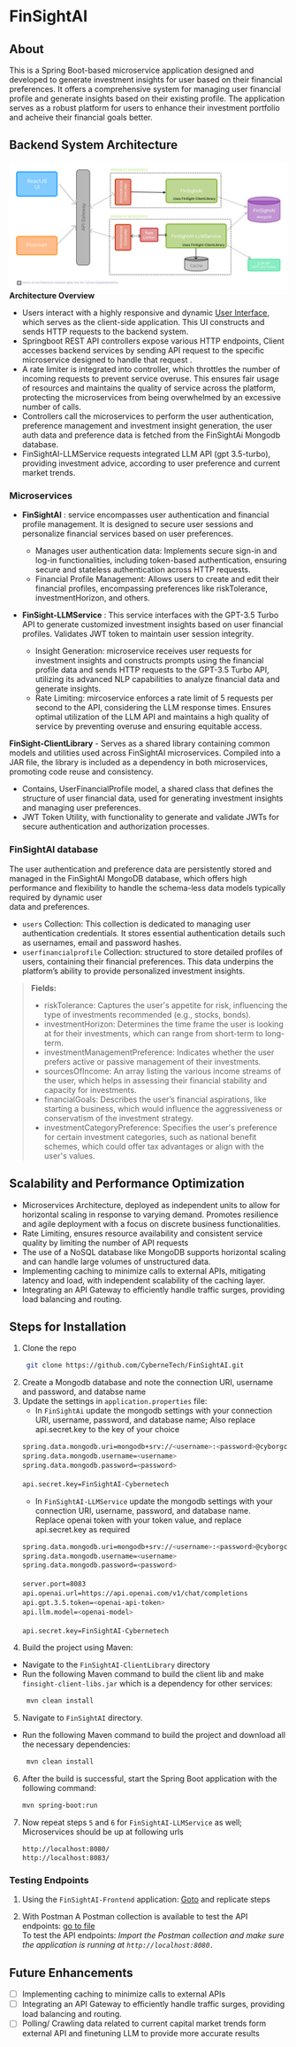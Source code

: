 # FinSightAI
## About 
This is a Spring Boot-based microservice application designed and developed to generate investment insights for user based on their financial preferences. It offers a comprehensive system for managing user financial profile and generate insights based on their existing profile. The application serves as a robust platform for users to enhance their investment portfolio and acheive their financial goals better.

## Backend System Architecture 
![Backend System Architecture](assets/Backend%20Architecture.png)
**Architecture Overview**
- Users interact with a highly responsive and dynamic [User Interface](https://github.com/CyberneTech/FinSightAI-frontend.git), which serves as the client-side application. This UI constructs and sends HTTP requests to the backend system. 
- Springboot REST API controllers expose various HTTP endpoints, Client accesses  backend services by sending API request to the specific microservice designed to handle that request . 
- A rate limiter is integrated into controller, which throttles the number of incoming requests to prevent service overuse. This ensures fair usage of resources and maintains the quality of service across the platform, protecting the microservices from being overwhelmed by an excessive number of calls.
-  Controllers call the microservices to perform the user authentication, preference management and investment insight generation, the user auth data and preference data is fetched from the FinSightAi Mongodb database. 
- FinSightAI-LLMService requests integrated LLM API (gpt 3.5-turbo), providing investment advice, according to user preference and current market trends.

### Microservices
 
- **FinSightAI** : service encompasses user authentication and financial profile management. It is designed to secure user sessions and personalize financial services based on user preferences.
    + Manages user authentication data: Implements secure sign-in and log-in functionalities, including token-based authentication, ensuring secure and stateless authentication across HTTP requests. 
    + Financial Profile Management: Allows users to create and edit their financial profiles, encompassing preferences like riskTolerance, investmentHorizon, and others.

- **FinSight-LLMService** : This service interfaces with the GPT-3.5 Turbo API to generate customized investment insights based on user financial profiles. Validates JWT token to maintain user session integrity.
    + Insight Generation: microservice receives user requests for investment insights and constructs prompts using the financial profile data and sends HTTP requests to the GPT-3.5 Turbo API, utilizing its advanced NLP capabilities to analyze financial data and generate insights.
    +  Rate Limiting: mircoservice enforces a rate limit of 5 requests per second to the API, considering the LLM response times. Ensures optimal utilization of the LLM API and maintains a high quality of service by preventing overuse and ensuring equitable access.

**FinSight-ClientLibrary** - Serves as a shared library containing common models and utilities used across FinSightAI microservices. Compiled into a JAR file, the library is included as a dependency in both microservices, promoting code reuse and consistency. 
 + Contains, UserFinancialProfile model, a shared class that defines the structure of user financial data, used for generating investment insights and managing user preferences. 
 + JWT Token Utility, with functionality to generate and validate JWTs for secure authentication and authorization processes.

### FinSightAI database
 The user authentication and preference data are persistently stored and managed in the FinSightAI MongoDB database, which offers high performance and flexibility to handle the schema-less data models typically required by dynamic user  
 data and preferences.
 - `users` Collection: This collection is dedicated to managing user authentication credentials. It stores essential authentication details such as usernames, email and password hashes.
 - `userfinancialprofile` Collection: structured to store detailed profiles of users, containing their financial preferences. This data underpins the platform’s ability to provide personalized investment insights.
> **Fields:**
>   + riskTolerance: Captures the user's appetite for risk, influencing the type of investments recommended (e.g., stocks, bonds).
>   + investmentHorizon: Determines the time frame the user is looking at for their investments, which can range from short-term to long-term.
>   + investmentManagementPreference: Indicates whether the user prefers active or passive management of their investments.
>   + sourcesOfIncome: An array listing the various income streams of the user, which helps in assessing their financial stability and capacity for investments.
>   + financialGoals: Describes the user’s financial aspirations, like starting a business, which would influence the aggressiveness or conservatism of the investment strategy.
>   + investmentCategoryPreference: Specifies the user's preference for certain investment categories, such as national benefit schemes, which could offer tax advantages or align with the user's values.

## Scalability and Performance Optimization
- Microservices Architecture, deployed as independent units to allow for horizontal scaling in response to varying demand. Promotes resilience and agile deployment with a focus on discrete business functionalities.
- Rate Limiting, ensures resource availability and consistent service quality by limiting the number of API requests
- The use of a NoSQL database like MongoDB supports horizontal scaling and can handle large volumes of unstructured data.
- Implementing caching to minimize calls to external APIs, mitigating latency and load, with independent scalability of the caching layer.
- Integrating an API Gateway to efficiently handle traffic surges, providing load balancing and routing.

## Steps for Installation

1. Clone the repo
   ```sh
    git clone https://github.com/CyberneTech/FinSightAI.git
   ```
2. Create a Mongodb database and note the connection URI, username and password, and databse name
3. Update the settings in `application.properties` file:
   - In `FinSightAi` update the mongodb settings with your connection URI, username, password, and database name; 
     Also replace api.secret.key to the key of your choice
   ```sh
   spring.data.mongodb.uri=mongodb+srv://<username>:<password>@cyborgclstr.0uye6xv.mongodb.net/<your-database-name>?retryWrites=true&w=majority
   spring.data.mongodb.username=<username>
   spring.data.mongodb.password=<password>

   api.secret.key=FinSightAI-Cybernetech
   ```
   - In `FinSightAI-LLMService` update the mongodb settings with your connection URI, username, password, and database name.  
    Replace openai token with your token value, and replace api.secret.key as required
   ```sh
   spring.data.mongodb.uri=mongodb+srv://<username>:<password>@cyborgclstr.0uye6xv.mongodb.net/<your-database-name>?retryWrites=true&w=majority
   spring.data.mongodb.username=<username>
   spring.data.mongodb.password=<password>

   server.port=8083
   api.openai.url=https://api.openai.com/v1/chat/completions
   api.gpt.3.5.token=<openai-api-token>
   api.llm.model=<openai-model>

   api.secret.key=FinSightAI-Cybernetech
   ```
4. Build the project using Maven:
* Navigate to the `FinSightAI-ClientLibrary` directory
* Run the following Maven command to build the client lib and make `finsight-client-libs.jar` which is a dependency for other services:
  ```sh
   mvn clean install
   ```
5. Navigate to `FinSightAI` directory.
* Run the following Maven command to build the project and download all the necessary dependencies:
  ```sh
   mvn clean install
   ```
6. After the build is successful, start the Spring Boot application with the following command:
   ```sh
   mvn spring-boot:run
   ```
7. Now repeat steps `5` and `6` for `FinSightAI-LLMService` as well; Microservices should be up at following urls
   ```
   http://localhost:8080/
   http://localhost:8083/
   ```

### Testing Endpoints
1. Using the `FinSightAI-Frontend` application: [Goto](https://github.com/CyberneTech/FinSightAI-frontend.git) and replicate steps

2. With Postman
 A Postman collection is available to test the API endpoints: [go to file](./FinSightAI.postman_collection.json)
 <br/>To test the API endpoints:
*Import the Postman collection and make sure the application is running at `http://localhost:8080.`*


## Future Enhancements
- [ ]  Implementing caching to minimize calls to external APIs
- [ ]  Integrating an API Gateway to efficiently handle traffic surges, providing load balancing and routing.
- [ ]  Polling/ Crawling data related to current capital market trends form external API and finetuning LLM to provide more accurate results 

